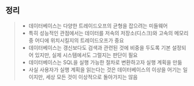 ## 정리

> - 데이터베이스는 다양한 트레이드오프의 균형을 잡으려는 미들웨어
> - 특히 성능적인 관점에서는 데이터를 저속의 저장소(디스크)와 고속의 메모리 중 어디에 위치시킬지의 트레이드오프가 중요
> - 데이터베이스는 갱신보다도 검색과 관련된 것에 비중을 두도록 기본 설정되어 있지만, 실제 시스템에서도 그럴지는 판단이 필요
> - 데이터베이스는 SQL을 실행 가능한 절차로 변환하고자 실행 계획을 만듦
> - 사실 사용자가 실행 계획을 읽는다는 것은 데이터베이스의 이상을 어기는 일이지만, 세상 모든 것이 이상적으로 돌아가지는 않음
